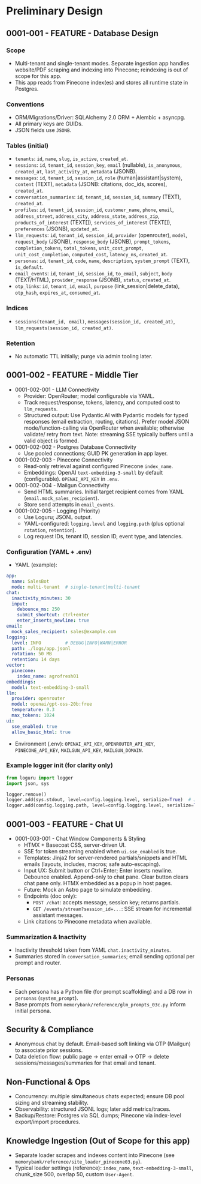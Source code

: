 # Preliminary Design
## 0001-001 - FEATURE - Database Design

### Scope
- Multi-tenant and single-tenant modes. Separate ingestion app handles website/PDF scraping and indexing into Pinecone; reindexing is out of scope for this app.
- This app reads from Pinecone index(es) and stores all runtime state in Postgres.

### Conventions
- ORM/Migrations/Driver: SQLAlchemy 2.0 ORM + Alembic + asyncpg.
- All primary keys are GUIDs.
- JSON fields use `JSONB`.

### Tables (initial)
- `tenants`: `id`, `name`, `slug`, `is_active`, `created_at`.
- `sessions`: `id`, `tenant_id`, `session_key`, `email` (nullable), `is_anonymous`, `created_at`, `last_activity_at`, `metadata` (JSONB).
- `messages`: `id`, `tenant_id`, `session_id`, `role` (human|assistant|system), `content` (TEXT), `metadata` (JSONB: citations, doc_ids, scores), `created_at`.
- `conversation_summaries`: `id`, `tenant_id`, `session_id`, `summary` (TEXT), `created_at`.
- `profiles`: `id`, `tenant_id`, `session_id`, `customer_name`, `phone`, `email`, `address_street`, `address_city`, `address_state`, `address_zip`, `products_of_interest` (TEXT[]), `services_of_interest` (TEXT[]), `preferences` (JSONB), `updated_at`.
- `llm_requests`: `id`, `tenant_id`, `session_id`, `provider` (openrouter), `model`, `request_body` (JSONB), `response_body` (JSONB), `prompt_tokens`, `completion_tokens`, `total_tokens`, `unit_cost_prompt`, `unit_cost_completion`, `computed_cost`, `latency_ms`, `created_at`.
- `personas`: `id`, `tenant_id`, `code`, `name`, `description`, `system_prompt` (TEXT), `is_default`.
- `email_events`: `id`, `tenant_id`, `session_id`, `to_email`, `subject`, `body` (TEXT/HTML), `provider_response` (JSONB), `status`, `created_at`.
- `otp_links`: `id`, `tenant_id`, `email`, `purpose` (link_session|delete_data), `otp_hash`, `expires_at`, `consumed_at`.

### Indices
- `sessions(tenant_id, email)`, `messages(session_id, created_at)`, `llm_requests(session_id, created_at)`.

### Retention
- No automatic TTL initially; purge via admin tooling later.

## 0001-002 - FEATURE - Middle Tier
- 0001-002-001 - LLM Connectivity
  - Provider: OpenRouter; model configurable via YAML.
  - Track request/response, tokens, latency, and computed cost to `llm_requests`.
  - Structured output: Use Pydantic.AI with Pydantic models for typed responses (email extraction, routing, citations). Prefer model JSON mode/function-calling via OpenRouter when available; otherwise validate/ retry from text. Note: streaming SSE typically buffers until a valid object is formed.
- 0001-002-002 - Postgres Database Connectivity
  - Use pooled connections; GUID PK generation in app layer.
- 0001-002-003 - Pinecone Connectivity
  - Read-only retrieval against configured Pinecone `index_name`.
  - Embeddings: OpenAI `text-embedding-3-small` by default (configurable). `OPENAI_API_KEY` in `.env`.
- 0001-002-004 - Mailgun Connectivity
  - Send HTML summaries. Initial target recipient comes from YAML (`email.mock_sales_recipient`).
  - Store send attempts in `email_events`.
- 0001-002-005 - Logging (Priority)
  - Use Loguru; JSONL output.
  - YAML-configured: `logging.level` and `logging.path` (plus optional `rotation`, `retention`).
  - Log request IDs, tenant ID, session ID, event type, and latencies.

### Configuration (YAML + .env)
- YAML (example):
```yaml
app:
  name: SalesBot
  mode: multi-tenant  # single-tenant|multi-tenant
chat:
  inactivity_minutes: 30
  input:
    debounce_ms: 250
    submit_shortcut: ctrl+enter
    enter_inserts_newline: true
email:
  mock_sales_recipient: sales@example.com
logging:
  level: INFO         # DEBUG|INFO|WARN|ERROR
  path: ./logs/app.jsonl
  rotation: 50 MB
  retention: 14 days
vector:
  pinecone:
    index_name: agrofresh01
embeddings:
  model: text-embedding-3-small
llm:
  provider: openrouter
  model: openai/gpt-oss-20b:free
  temperature: 0.3
  max_tokens: 1024
ui:
  sse_enabled: true
  allow_basic_html: true
```
- Environment (.env): `OPENAI_API_KEY`, `OPENROUTER_API_KEY`, `PINECONE_API_KEY`, `MAILGUN_API_KEY`, `MAILGUN_DOMAIN`.

### Example logger init (for clarity only)
```python
from loguru import logger
import json, sys

logger.remove()
logger.add(sys.stdout, level=config.logging.level, serialize=True)  # JSON to stdout
logger.add(config.logging.path, level=config.logging.level, serialize=True, rotation=config.logging.rotation, retention=config.logging.retention)
```

## 0001-003 - FEATURE - Chat UI
- 0001-003-001 - Chat Window Components & Styling
  - HTMX + Basecoat CSS, server-driven UI.
  - SSE for token streaming enabled when `ui.sse_enabled` is true.
  - Templates: Jinja2 for server-rendered partials/snippets and HTML emails (layouts, includes, macros; safe auto-escaping).
  - Input UX: Submit button or Ctrl+Enter; Enter inserts newline. Debounce enabled. Append-only to chat pane. Clear button clears chat pane only. HTMX embedded as a popup in host pages.
  - Future: Mock an Astro page to simulate embedding.
  - Endpoints (doc only):
    - `POST /chat`: accepts message, session key; returns partials.
    - `GET /events/stream?session_id=...`: SSE stream for incremental assistant messages.
  - Link citations to Pinecone metadata when available.

### Summarization & Inactivity
- Inactivity threshold taken from YAML `chat.inactivity_minutes`.
- Summaries stored in `conversation_summaries`; email sending optional per prompt and router.

### Personas
- Each persona has a Python file (for prompt scaffolding) and a DB row in `personas` (`system_prompt`).
- Base prompts from `memorybank/reference/glm_prompts_03c.py` inform initial persona.

## Security & Compliance
- Anonymous chat by default. Email-based soft linking via OTP (Mailgun) to associate prior sessions.
- Data deletion flow: public page → enter email → OTP → delete sessions/messages/summaries for that email and tenant.

## Non-Functional & Ops
- Concurrency: multiple simultaneous chats expected; ensure DB pool sizing and streaming stability.
- Observability: structured JSONL logs; later add metrics/traces.
- Backup/Restore: Postgres via SQL dumps; Pinecone via index-level export/import procedures.

## Knowledge Ingestion (Out of Scope for this app)
- Separate loader scrapes and indexes content into Pinecone (see `memorybank/reference/site_loader_pinecone03.py`).
- Typical loader settings (reference): `index_name`, `text-embedding-3-small`, chunk_size 500, overlap 50, custom `User-Agent`.